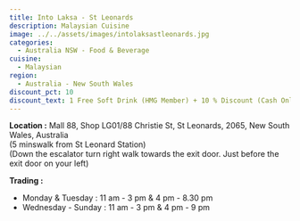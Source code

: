 ```yaml
---
title: Into Laksa - St Leonards
description: Malaysian Cuisine
image: ../../assets/images/intolaksastleonards.jpg
categories:
  - Australia NSW - Food & Beverage
cuisine:
  - Malaysian
region:
  - Australia - New South Wales
discount_pct: 10
discount_text: 1 Free Soft Drink (HMG Member) + 10 % Discount (Cash Only)
---
```

**Location :** Mall 88, Shop LG01/88 Christie St, St Leonards, 2065, New South Wales, Australia\
(5 minswalk from St Leonard Station)\
(Down the escalator turn right walk towards the exit door. Just before the exit door on your left)

**Trading :**

* Monday & Tuesday : 11 am - 3 pm & 4 pm - 8.30 pm
* Wednesday - Sunday : 11 am - 3 pm & 4 pm - 9 pm
